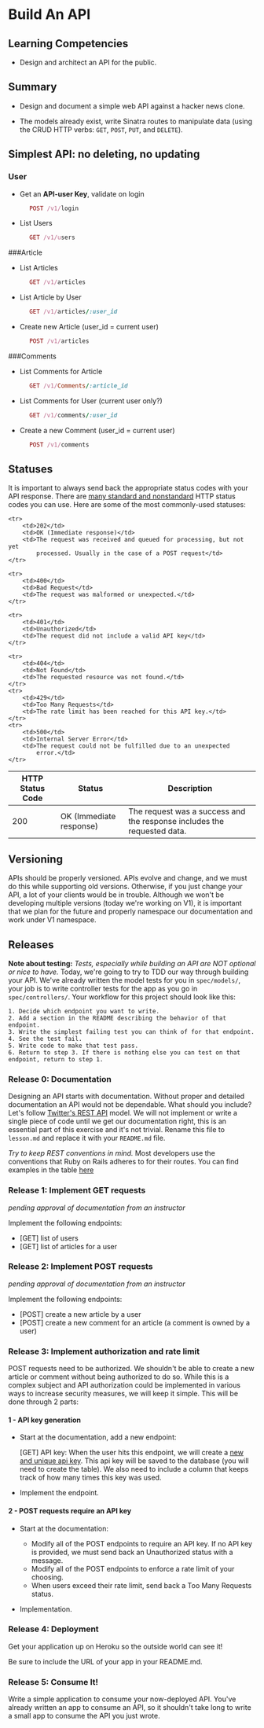 
# Build An API

## Learning Competencies
- Design and architect an API for the public.

## Summary

* Design and document a simple web API against a hacker news clone. 

* The models already exist,  write Sinatra routes to manipulate data 
(using the CRUD HTTP verbs: `GET`, `POST`, `PUT`, and `DELETE`).


## Simplest  API: no deleting, no updating 


 
### User
 * Get an **API-user Key**, validate on login
  
```ruby
      POST /v1/login
```

  * List Users
  
```ruby
      GET /v1/users
```

###Article
* List Articles 
  
```ruby
      GET /v1/articles
```

* List Article by User

```ruby
      GET /v1/articles/:user_id
```

* Create new Article (user_id = current user)
  
```ruby
      POST /v1/articles
```

###Comments
* List Comments for Article
  
```ruby
      GET /v1/Comments/:article_id
```

* List Comments for User (current user only?)

```ruby
      GET /v1/comments/:user_id
```


  * Create a new Comment (user_id = current user)
  
```ruby
      POST /v1/comments
```



## Statuses
It is important to always send back the appropriate status codes with your API response.
There are [many standard and nonstandard](http://en.wikipedia.org/wiki/List_of_HTTP_status_codes)
HTTP status codes you can use. Here are some of the most commonly-used statuses:

<table>
  <thead>
    <th>HTTP Status Code</th>
    <th>Status</th>
    <th>Description</th>
  </thead>
  <tbody>
       <tr>
        <td>200</td>
        <td>OK (Immediate response)</td>
        <td>The request was a success and the response includes the
            requested data.</td>
    </tr>

    <tr>
        <td>202</td>
        <td>OK (Immediate response)</td>
        <td>The request was received and queued for processing, but not yet
            processed. Usually in the case of a POST request</td>
    </tr>

    <tr>
        <td>400</td>
        <td>Bad Request</td>
        <td>The request was malformed or unexpected.</td>
    </tr>

    <tr>
        <td>401</td>
        <td>Unauthorized</td>
        <td>The request did not include a valid API key</td>
    </tr>

    <tr>
        <td>404</td>
        <td>Not Found</td>
        <td>The requested resource was not found.</td>
    </tr>
    <tr>
        <td>429</td>
        <td>Too Many Requests</td>
        <td>The rate limit has been reached for this API key.</td>
    </tr>
    <tr>
        <td>500</td>
        <td>Internal Server Error</td>
        <td>The request could not be fulfilled due to an unexpected
            error.</td>
    </tr>
</tbody>
</table>

## Versioning
APIs should be properly versioned. APIs evolve and change, and we must do this 
while supporting old versions. Otherwise, if you just change your API, a lot of 
your clients would be in trouble. Although we won't be developing multiple 
versions (today we're working on V1), it is important that we plan for the 
future and properly namespace our documentation and work under V1 namespace.

## Releases
**Note about testing:** 
*Tests, especially while building an API are NOT optional or nice to have.* 
Today, we're going to try to TDD our way through building your API. We've 
already written the model tests for you in `spec/models/`, your job 
is to write controller tests for the app as you go in `spec/controllers/`. Your 
workflow for this project should look like this:

    1. Decide which endpoint you want to write.
    2. Add a section in the README describing the behavior of that endpoint.
    3. Write the simplest failing test you can think of for that endpoint.
    4. See the test fail.
    5. Write code to make that test pass.
    6. Return to step 3. If there is nothing else you can test on that endpoint, return to step 1.

### Release 0: Documentation
Designing an API starts with documentation. Without proper and detailed documentation
an API would not be dependable. What should you include?  Let's follow 
[Twitter's REST API](https://dev.twitter.com/docs/api/1.1) model.  We will not 
implement or write a single piece of code until we get our documentation right, 
this is an essential part of this exercise and it's not trivial. Rename this 
file to `lesson.md` and replace it with your `README.md` file.

*Try to keep REST conventions in mind.* Most developers use the conventions that 
Ruby on Rails adheres to for their routes. You can find examples in the table
[here](http://guides.rubyonrails.org/routing.html#crud-verbs-and-actions)

### Release 1: Implement GET requests
_pending approval of documentation from an instructor_

Implement the following endpoints:
- [GET] list of users
- [GET] list of articles for a user

### Release 2: Implement POST requests
_pending approval of documentation from an instructor_

Implement the following endpoints:
- [POST] create a new article by a user
- [POST] create a new comment for an article (a comment is owned by a user)

### Release 3: Implement authorization and rate limit
POST requests need to be authorized. We shouldn't be able to create a new article
or comment without being authorized to do so. While this is a complex subject
and API authorization could be implemented in various ways to increase
security measures, we will keep it simple. This will be done through 2 parts:

#### 1 - API key generation
- Start at the documentation, add a new endpoint:

  [GET] API key: When the user hits this endpoint, we will create a [new and unique
  api key](http://www.ruby-doc.org/stdlib-1.9.3/libdoc/securerandom/rdoc/SecureRandom.html#method-c-hex).
  This api key will be saved to the database (you will need to create the table). 
  We also need to include a column that keeps track of how many times this key 
  was used.

- Implement the endpoint.


#### 2 - POST requests require an API key
- Start at the documentation:
  - Modify all of the POST endpoints to require an API key. If no API key is 
    provided, we must send back an Unauthorized status with a message.
  - Modify all of the POST endpoints to enforce a rate limit of your choosing.
  - When users exceed their rate limit, send back a Too Many Requests status.

- Implementation.

### Release 4: Deployment
Get your application up on Heroku so the outside world can see it! 

Be sure to include the URL of your app in your README.md.

### Release 5: Consume It!
Write a simple application to consume your now-deployed API. You've already 
written an app to consume an API, so it shouldn't take long to write a small 
app to consume the API you just wrote.
